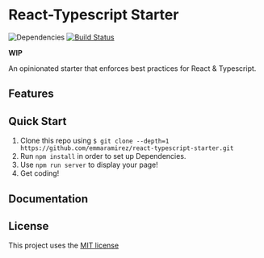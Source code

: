 # React-Typescript Starter

![Dependencies](https://david-dm.org/emmaramirez/react-typescript-starter.svg)
[![Build Status](https://travis-ci.org/EmmaRamirez/react-typescript-starter.svg?branch=master)](https://travis-ci.org/EmmaRamirez/react-typescript-starter)

**WIP**

An opinionated starter that enforces best practices for React & Typescript.

## Features

## Quick Start
1. Clone this repo using `$ git clone --depth=1 https://github.com/emmaramirez/react-typescript-starter.git`
2. Run `npm install` in order to set up Dependencies.
3. Use `npm run server` to display your page!
4. Get coding!

## Documentation

## License

This project uses the [MIT license](/LICENSE.md)
